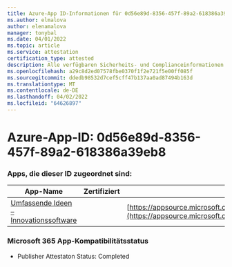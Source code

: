 ```yaml
---
title: Azure-App ID-Informationen für 0d56e89d-8356-457f-89a2-618386a39eb8
ms.author: elmalova
author: elenamalova
manager: tonybal
ms.date: 04/01/2022
ms.topic: article
ms.service: attestation
certification_type: attested
description: Alle verfügbaren Sicherheits- und Complianceinformationen für 0d56e89d-8356-457f-89a2-618386a39eb8.
ms.openlocfilehash: a29c8d2ed07578fbe0370f1f2e721f5e00ff085f
ms.sourcegitcommit: ddedb98532d7cef5cff47b137aa0ad87494b163d
ms.translationtype: MT
ms.contentlocale: de-DE
ms.lasthandoff: 04/02/2022
ms.locfileid: "64626897"
---
```

# <a name="azure-app-id-0d56e89d-8356-457f-89a2-618386a39eb8"></a>Azure-App-ID: 0d56e89d-8356-457f-89a2-618386a39eb8


### <a name="apps-associated-with-this-id"></a>Apps, die dieser ID zugeordnet sind:
| **App-Name** | **Zertifiziert** | **Ansicht in AppSource** |
|--------------|---------------|-----------------------|
| [Umfassende Ideen – Innovationssoftware](../forward/wideideaspoweredbyidea2innovaitonswedenab.innovation_cloud_application.md) |  | [https://appsource.microsoft.com/product/office/wideideaspoweredbyidea2innovaitonswedenab.innovation_cloud_application](https://appsource.microsoft.com/product/office/wideideaspoweredbyidea2innovaitonswedenab.innovation_cloud_application) |

### <a name="microsoft-365-app-compliance-status"></a>Microsoft 365 App-Kompatibilitätsstatus
- Publisher Attestaton Status: Completed
